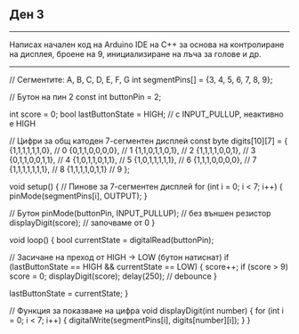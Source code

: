 ## Ден 3

---

Написах начален код на Arduino IDE на C++ за основа на контролиране на дисплея, броене на 9, инициализиране на лъча за голове и др.

---

// Сегментите: A, B, C, D, E, F, G
int segmentPins[] = {3, 4, 5, 6, 7, 8, 9};

// Бутон на пин 2
const int buttonPin = 2;

int score = 0;
bool lastButtonState = HIGH;  // с INPUT_PULLUP, неактивно е HIGH

// Цифри за общ катоден 7-сегментен дисплей
const byte digits[10][7] = {
  {1,1,1,1,1,1,0}, // 0
  {0,1,1,0,0,0,0}, // 1
  {1,1,0,1,1,0,1}, // 2
  {1,1,1,1,0,0,1}, // 3
  {0,1,1,0,0,1,1}, // 4
  {1,0,1,1,0,1,1}, // 5
  {1,0,1,1,1,1,1}, // 6
  {1,1,1,0,0,0,0}, // 7
  {1,1,1,1,1,1,1}, // 8
  {1,1,1,1,0,1,1}  // 9
};

void setup() {
  // Пинове за 7-сегментен дисплей
  for (int i = 0; i < 7; i++) {
    pinMode(segmentPins[i], OUTPUT);
  }

  // Бутон
  pinMode(buttonPin, INPUT_PULLUP); // без външен резистор
  displayDigit(score); // започваме от 0
}

void loop() {
  bool currentState = digitalRead(buttonPin);

  // Засичане на преход от HIGH → LOW (бутон натиснат)
  if (lastButtonState == HIGH && currentState == LOW) {
    score++;
    if (score > 9) score = 0;
    displayDigit(score);
    delay(250); // debounce
  }

  lastButtonState = currentState;
}

// Функция за показване на цифра
void displayDigit(int number) {
  for (int i = 0; i < 7; i++) {
    digitalWrite(segmentPins[i], digits[number][i]);
  }
}
